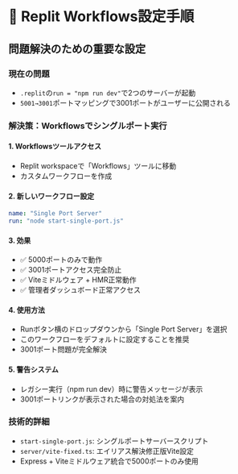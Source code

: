 # 🚀 Replit Workflows設定手順

## 問題解決のための重要な設定

### 現在の問題
- `.replit`の`run = "npm run dev"`で2つのサーバーが起動
- `5001→3001`ポートマッピングで3001ポートがユーザーに公開される

### 解決策：Workflowsでシングルポート実行

#### 1. Workflowsツールアクセス
- Replit workspaceで「Workflows」ツールに移動
- カスタムワークフローを作成

#### 2. 新しいワークフロー設定
```yaml
name: "Single Port Server"
run: "node start-single-port.js"
```

#### 3. 効果
- ✅ 5000ポートのみで動作
- ✅ 3001ポートアクセス完全防止  
- ✅ Viteミドルウェア + HMR正常動作
- ✅ 管理者ダッシュボード正常アクセス

#### 4. 使用方法
- Runボタン横のドロップダウンから「Single Port Server」を選択
- このワークフローをデフォルトに設定することを推奨
- 3001ポート問題が完全解決

#### 5. 警告システム
- レガシー実行（npm run dev）時に警告メッセージが表示
- 3001ポートリンクが表示された場合の対処法を案内

### 技術的詳細
- `start-single-port.js`: シングルポートサーバースクリプト
- `server/vite-fixed.ts`: エイリアス解決修正版Vite設定
- Express + Viteミドルウェア統合で5000ポートのみ使用